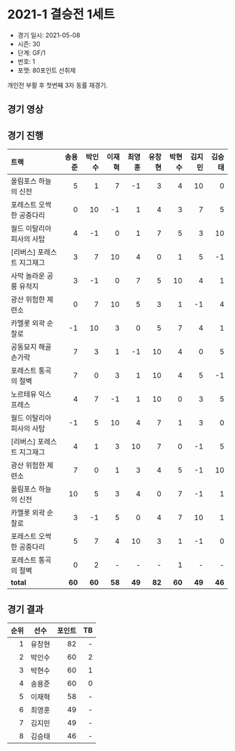 # 2021-1 결승전 1세트

- 경기 일시: 2021-05-08
- 시즌: 30
- 단계: GF/1
- 번호: 1
- 포맷: 80포인트 선취제



개인전 부활 후 첫번째 3자 동률 재경기.

## 경기 영상
## 경기 진행

| 트랙 | 송용준 | 박인수 | 이재혁 | 최영훈 | 유창현 | 박현수 | 김지민 | 김승태 |
|:---|---:|---:|---:|---:|---:|---:|---:|---:|
| 올림포스 하늘의 신전 | 5 | 1 | 7 | -1 | 3 | 4 | 10 | 0 |
| 포레스트 오싹한 공중다리 | 0 | 10 | -1 | 1 | 4 | 3 | 7 | 5 |
| 월드 이탈리아 피사의 사탑 | 4 | -1 | 0 | 1 | 7 | 5 | 3 | 10 |
| [리버스] 포레스트 지그재그 | 3 | 7 | 10 | 4 | 0 | 1 | 5 | -1 |
| 사막 놀라운 공룡 유적지 | 3 | -1 | 0 | 7 | 5 | 10 | 4 | 1 |
| 광산 위험한 제련소 | 0 | 7 | 10 | 5 | 3 | 1 | -1 | 4 |
| 카멜롯 외곽 순찰로 | -1 | 10 | 3 | 0 | 5 | 7 | 4 | 1 |
| 공동묘지 해골 손가락 | 7 | 3 | 1 | -1 | 10 | 4 | 0 | 5 |
| 포레스트 통곡의 절벽 | 7 | 0 | 3 | 1 | 10 | 4 | 5 | -1 |
| 노르테유 익스프레스 | 4 | 7 | -1 | 1 | 10 | 0 | 3 | 5 |
| 월드 이탈리아 피사의 사탑 | -1 | 5 | 10 | 4 | 7 | 1 | 3 | 0 |
| [리버스] 포레스트 지그재그 | 4 | 1 | 3 | 10 | 7 | 0 | -1 | 5 |
| 광산 위험한 제련소 | 7 | 0 | 1 | 3 | 4 | 5 | -1 | 10 |
| 올림포스 하늘의 신전 | 10 | 5 | 3 | 4 | 0 | 7 | -1 | 1 |
| 카멜롯 외곽 순찰로 | 3 | -1 | 5 | 0 | 4 | 7 | 10 | 1 |
| 포레스트 오싹한 공중다리 | 5 | 7 | 4 | 10 | 3 | 1 | -1 | 0 |
| 포레스트 통곡의 절벽 | 0 | 2 | - | - | - | 1 | - | - |
| __total__ | __60__ | __60__ | __58__ | __49__ | __82__ | __60__ | __49__ | __46__ |




## 경기 결과

| 순위 | 선수 | 포인트 | TB |
|---:|:---:|---:|---:|
| 1 | 유창현 | 82 | - |
| 2 | 박인수 | 60 | 2 |
| 3 | 박현수 | 60 | 1 |
| 4 | 송용준 | 60 | 0 |
| 5 | 이재혁 | 58 | - |
| 6 | 최영훈 | 49 | - |
| 7 | 김지민 | 49 | - |
| 8 | 김승태 | 46 | - |

